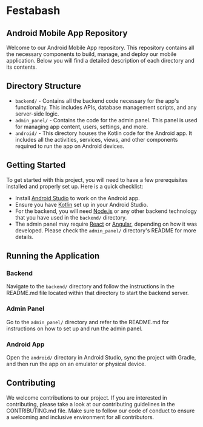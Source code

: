 # Festabash

## Android Mobile App Repository

Welcome to our Android Mobile App repository. This repository contains all the necessary components to build, manage, and deploy our mobile application. Below you will find a detailed description of each directory and its contents.

## Directory Structure

- `backend/` - Contains all the backend code necessary for the app's functionality. This includes APIs, database management scripts, and any server-side logic.
- `admin_panel/` - Contains the code for the admin panel. This panel is used for managing app content, users, settings, and more.
- `android/` - This directory houses the Kotlin code for the Android app. It includes all the activities, services, views, and other components required to run the app on Android devices.

## Getting Started

To get started with this project, you will need to have a few prerequisites installed and properly set up. Here is a quick checklist:

- Install [Android Studio](https://developer.android.com/studio) to work on the Android app.
- Ensure you have [Kotlin](https://kotlinlang.org/docs/reference/using-gradle.html) set up in your Android Studio.
- For the backend, you will need [Node.js](https://nodejs.org/en/) or any other backend technology that you have used in the `backend/` directory.
- The admin panel may require [React](https://reactjs.org/) or [Angular](https://angular.io/), depending on how it was developed. Please check the `admin_panel/` directory's README for more details.

## Running the Application

### Backend

Navigate to the `backend/` directory and follow the instructions in the README.md file located within that directory to start the backend server.

### Admin Panel

Go to the `admin_panel/` directory and refer to the README.md for instructions on how to set up and run the admin panel.

### Android App

Open the `android/` directory in Android Studio, sync the project with Gradle, and then run the app on an emulator or physical device.

## Contributing

We welcome contributions to our project. If you are interested in contributing, please take a look at our contributing guidelines in the CONTRIBUTING.md file. Make sure to follow our code of conduct to ensure a welcoming and inclusive environment for all contributors.

